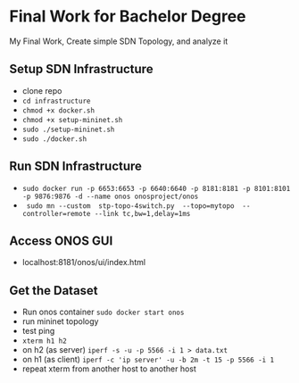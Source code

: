 # Final Work for Bachelor Degree
My Final Work,
Create simple SDN Topology, and analyze it

## Setup SDN Infrastructure
- clone repo
- ``` cd infrastructure ```
- ``` chmod +x docker.sh ```
- ``` chmod +x setup-mininet.sh ```
- ``` sudo ./setup-mininet.sh ```
- ``` sudo ./docker.sh ```

## Run SDN Infrastructure
- ``` sudo docker run -p 6653:6653 -p 6640:6640 -p 8181:8181 -p 8101:8101 -p 9876:9876 -d --name onos onosproject/onos ```
- ``` sudo mn --custom  stp-topo-4switch.py  --topo=mytopo  --controller=remote --link tc,bw=1,delay=1ms```

## Access ONOS GUI
- localhost:8181/onos/ui/index.html

## Get the Dataset
- Run onos container ``` sudo docker start onos ```
- run mininet topology
- test ping
- ``` xterm h1 h2 ```
- on h2 (as server) ``` iperf -s -u -p 5566 -i 1 > data.txt ```
- on h1 (as client) ``` iperf -c 'ip server' -u -b 2m -t 15 -p 5566 -i 1 ```
- repeat xterm from another host to another host
